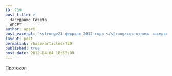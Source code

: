 ```yaml
---
ID: 739
post_title: >
  Заседание Совета
  АПСРТ
author: apsrt
post_excerpt: '<strong>21 февраля 2012 года </strong>состоялось заседание Совета АПСРТ. Протокол прилагается.'
layout: post
permalink: /base/articles/739
published: true
post_date: 2012-04-04 18:52:00
---
```

<a href="http://www.apsrt.ru/docs/ra1239.doc"> Протокол </a>